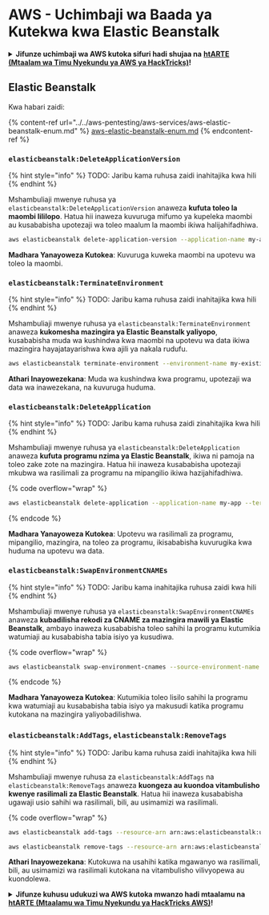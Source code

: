# AWS - Uchimbaji wa Baada ya Kutekwa kwa Elastic Beanstalk

<details>

<summary><strong>Jifunze uchimbaji wa AWS kutoka sifuri hadi shujaa na</strong> <a href="https://training.hacktricks.xyz/courses/arte"><strong>htARTE (Mtaalam wa Timu Nyekundu ya AWS ya HackTricks)</strong></a><strong>!</strong></summary>

Njia nyingine za kusaidia HackTricks:

* Ikiwa unataka kuona **kampuni yako ikitangazwa kwenye HackTricks** au **kupakua HackTricks kwa PDF** Angalia [**MIPANGO YA KUJIUNGA**](https://github.com/sponsors/carlospolop)!
* Pata [**bidhaa rasmi za PEASS & HackTricks**](https://peass.creator-spring.com)
* Gundua [**Familia ya PEASS**](https://opensea.io/collection/the-peass-family), mkusanyiko wetu wa [**NFTs**](https://opensea.io/collection/the-peass-family) ya kipekee
* **Jiunge na** 💬 [**Kikundi cha Discord**](https://discord.gg/hRep4RUj7f) au kikundi cha [**telegram**](https://t.me/peass) au **tufuate** kwenye **Twitter** 🐦 [**@hacktricks_live**](https://twitter.com/hacktricks_live)**.**
* **Shiriki mbinu zako za uchimbaji kwa kuwasilisha PRs kwa** [**HackTricks**](https://github.com/carlospolop/hacktricks) na [**HackTricks Cloud**](https://github.com/carlospolop/hacktricks-cloud) repos za github.

</details>

## Elastic Beanstalk

Kwa habari zaidi:

{% content-ref url="../../aws-pentesting/aws-services/aws-elastic-beanstalk-enum.md" %}
[aws-elastic-beanstalk-enum.md](../../aws-pentesting/aws-services/aws-elastic-beanstalk-enum.md)
{% endcontent-ref %}

### `elasticbeanstalk:DeleteApplicationVersion`

{% hint style="info" %}
TODO: Jaribu kama ruhusa zaidi inahitajika kwa hili
{% endhint %}

Mshambuliaji mwenye ruhusa ya `elasticbeanstalk:DeleteApplicationVersion` anaweza **kufuta toleo la maombi lililopo**. Hatua hii inaweza kuvuruga mifumo ya kupeleka maombi au kusababisha upotezaji wa toleo maalum la maombi ikiwa halijahifadhiwa.
```bash
aws elasticbeanstalk delete-application-version --application-name my-app --version-label my-version
```
**Madhara Yanayoweza Kutokea**: Kuvuruga kuweka maombi na upotevu wa toleo la maombi.

### `elasticbeanstalk:TerminateEnvironment`

{% hint style="info" %}
TODO: Jaribu kama ruhusa zaidi inahitajika kwa hili
{% endhint %}

Mshambuliaji mwenye ruhusa ya `elasticbeanstalk:TerminateEnvironment` anaweza **kukomesha mazingira ya Elastic Beanstalk yaliyopo**, kusababisha muda wa kushindwa kwa maombi na upotevu wa data ikiwa mazingira hayajatayarishwa kwa ajili ya nakala rudufu.
```bash
aws elasticbeanstalk terminate-environment --environment-name my-existing-env
```
**Athari Inayowezekana**: Muda wa kushindwa kwa programu, upotezaji wa data wa inawezekana, na kuvuruga huduma.

### `elasticbeanstalk:DeleteApplication`

{% hint style="info" %}
TODO: Jaribu kama ruhusa zaidi zinahitajika kwa hili
{% endhint %}

Mshambuliaji mwenye ruhusa ya `elasticbeanstalk:DeleteApplication` anaweza **kufuta programu nzima ya Elastic Beanstalk**, ikiwa ni pamoja na toleo zake zote na mazingira. Hatua hii inaweza kusababisha upotezaji mkubwa wa rasilimali za programu na mipangilio ikiwa hazijahifadhiwa. 

{% code overflow="wrap" %}
```bash
aws elasticbeanstalk delete-application --application-name my-app --terminate-env-by-force
```
{% endcode %}

**Madhara Yanayoweza Kutokea**: Upotevu wa rasilimali za programu, mipangilio, mazingira, na toleo za programu, ikisababisha kuvurugika kwa huduma na upotevu wa data.

### `elasticbeanstalk:SwapEnvironmentCNAMEs`

{% hint style="info" %}
TODO: Jaribu kama inahitajika ruhusa zaidi kwa hili
{% endhint %}

Mshambuliaji mwenye ruhusa ya `elasticbeanstalk:SwapEnvironmentCNAMEs` anaweza **kubadilisha rekodi za CNAME za mazingira mawili ya Elastic Beanstalk**, ambayo inaweza kusababisha toleo sahihi la programu kutumikia watumiaji au kusababisha tabia isiyo ya kusudiwa.

{% code overflow="wrap" %}
```bash
aws elasticbeanstalk swap-environment-cnames --source-environment-name my-env-1 --destination-environment-name my-env-2
```
{% endcode %}

**Madhara Yanayoweza Kutokea**: Kutumikia toleo lisilo sahihi la programu kwa watumiaji au kusababisha tabia isiyo ya makusudi katika programu kutokana na mazingira yaliyobadilishwa.

### `elasticbeanstalk:AddTags`, `elasticbeanstalk:RemoveTags`

{% hint style="info" %}
TODO: Jaribu kama ruhusa zaidi inahitajika kwa hili
{% endhint %}

Mshambuliaji mwenye ruhusa za `elasticbeanstalk:AddTags` na `elasticbeanstalk:RemoveTags` anaweza **kuongeza au kuondoa vitambulisho kwenye rasilimali za Elastic Beanstalk**. Hatua hii inaweza kusababisha ugawaji usio sahihi wa rasilimali, bili, au usimamizi wa rasilimali. 

{% code overflow="wrap" %}
```bash
aws elasticbeanstalk add-tags --resource-arn arn:aws:elasticbeanstalk:us-west-2:123456789012:environment/my-app/my-env --tags Key=MaliciousTag,Value=1

aws elasticbeanstalk remove-tags --resource-arn arn:aws:elasticbeanstalk:us-west-2:123456789012:environment/my-app/my-env --tag-keys MaliciousTag
```
**Athari Inayowezekana**: Kutokuwa na usahihi katika mgawanyo wa rasilimali, bili, au usimamizi wa rasilimali kutokana na vitambulisho vilivyopewa au kuondolewa.

<details>

<summary><strong>Jifunze kuhusu udukuzi wa AWS kutoka mwanzo hadi mtaalamu na</strong> <a href="https://training.hacktricks.xyz/courses/arte"><strong>htARTE (Mtaalamu wa Timu Nyekundu ya HackTricks AWS)</strong></a><strong>!</strong></summary>

Njia nyingine za kusaidia HackTricks:

* Ikiwa unataka kuona **kampuni yako ikionekana kwenye HackTricks** au **kupakua HackTricks kwa PDF** Angalia [**MIPANGO YA KUJIUNGA**](https://github.com/sponsors/carlospolop)!
* Pata [**bidhaa rasmi za PEASS & HackTricks**](https://peass.creator-spring.com)
* Gundua [**Familia ya PEASS**](https://opensea.io/collection/the-peass-family), mkusanyiko wetu wa [**NFTs**](https://opensea.io/collection/the-peass-family) za kipekee
* **Jiunge na** 💬 [**Kikundi cha Discord**](https://discord.gg/hRep4RUj7f) au kikundi cha [**telegram**](https://t.me/peass) au **tufuate** kwenye **Twitter** 🐦 [**@hacktricks_live**](https://twitter.com/hacktricks_live)**.**
* **Shiriki mbinu zako za udukuzi kwa kuwasilisha PRs kwenye** [**HackTricks**](https://github.com/carlospolop/hacktricks) na [**HackTricks Cloud**](https://github.com/carlospolop/hacktricks-cloud) repos za github.

</details>
